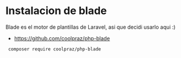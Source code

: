 # Instalacion de blade

Blade es el motor de plantillas de Laravel, asi que decidi usarlo aqui :)

- https://github.com/coolpraz/php-blade

```
 composer require coolpraz/php-blade
```
